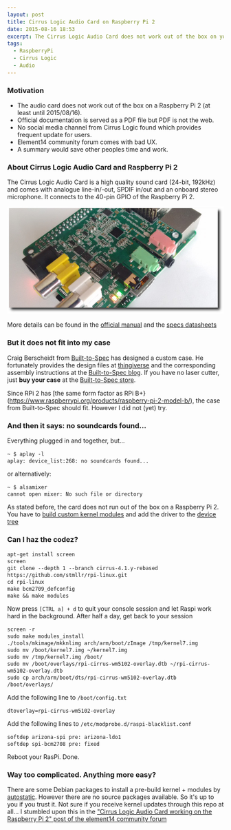 ```yaml
---
layout: post
title: Cirrus Logic Audio Card on Raspberry Pi 2
date: 2015-08-16 18:53
excerpt: The Cirrus Logic Audio Card does not work out of the box on your Raspberry Pi 2 and you are lost? Bt;dt.
tags:
  - RaspberryPi
  - Cirrus Logic
  - Audio
---
```


### Motivation

* The audio card does not work out of the box on a Raspberry Pi 2 (at least until 2015/08/16).
* Official documentation is served as a PDF file but PDF is not the web.
* No social media channel from Cirrus Logic found which provides frequent update for users.
* Element14 community forum comes with bad UX.
* A summary would save other peoples time and work.

### About Cirrus Logic Audio Card and Raspberry Pi 2

The Cirrus Logic Audio Card is a high quality sound card (24-bit, 192kHz) and comes with analogue line-in/-out,
SPDIF in/out and an onboard stereo microphone. It connects to the 40-pin GPIO of the Raspberry Pi 2.

![Cirrus Logic Audio Card on the Raspberry Pi 2](/files/images/rpi2-cirrus/rpi2-cirrus-logic-audio-card.jpg)

More details can be found in the [official manual](http://www.element14.com/community/docs/DOC-72078?ICID=CirrusLogicAudio-topMain-usermanual)
and the [specs datasheets](http://www.element14.com/community/docs/DOC-71261?ICID=CirrusLogicAudio-topMain-techspecs#downloads)

### But it does not fit into my case

Craig Berscheidt from [Built-to-Spec](http://www.built-to-spec.com/) has designed a custom case.
He fortunately provides the design files at [thingiverse](http://www.thingiverse.com/thing:785289)
and the corresponding assembly instructions at the [Built-to-Spec blog](http://www.built-to-spec.com/blog/raspberry-pi-b-cirrus-logic-audio-card-case/).
If you have no laser cutter, just **buy your case** at the [Built-to-Spec store](http://builttospecstore.storenvy.com/products/12911260-rpi-b-cirrus-logic-audio-card-case).

Since RPi 2 has [the same form factor as RPi B+}(https://www.raspberrypi.org/products/raspberry-pi-2-model-b/),
the case from Built-to-Spec should fit. However I did not (yet) try.

### And then it says: no soundcards found...

Everything plugged in and together, but...

    ~ $ aplay -l
    aplay: device_list:268: no soundcards found...

or alternatively:

    ~ $ alsamixer
    cannot open mixer: No such file or directory

As stated before, the card does not run out of the box on a Raspberry Pi 2.
You have to [build custom kernel modules](https://github.com/CirrusLogic/rpi-linux/wiki/Building-the-code)
and add the driver to the [device tree](https://www.raspberrypi.org/documentation/configuration/device-tree.md)

### Can I haz the codez?

    apt-get install screen
    screen
    git clone --depth 1 --branch cirrus-4.1.y-rebased https://github.com/stmllr/rpi-linux.git
    cd rpi-linux
    make bcm2709_defconfig
    make && make modules

Now press `[CTRL a] + d` to quit your console session and let Raspi work hard in the background.
After half a day, get back to your session

    screen -r
    sudo make modules_install
    ./tools/mkimage/mkknlimg arch/arm/boot/zImage /tmp/kernel7.img
    sudo mv /boot/kernel7.img ~/kernel7.img
    sudo mv /tmp/kernel7.img /boot/
    sudo mv /boot/overlays/rpi-cirrus-wm5102-overlay.dtb ~/rpi-cirrus-wm5102-overlay.dtb
    sudo cp arch/arm/boot/dts/rpi-cirrus-wm5102-overlay.dtb /boot/overlays/

Add the following line to `/boot/config.txt`

    dtoverlay=rpi-cirrus-wm5102-overlay

Add the following lines to `/etc/modprobe.d/raspi-blacklist.conf`

    softdep arizona-spi pre: arizona-ldo1
    softdep spi-bcm2708 pre: fixed

Reboot your RasPi. Done.

### Way too complicated. Anything more easy?

There are some Debian packages to install a pre-build kernel + modules by [autostatic](http://rpi.autostatic.com/).
However there are no source packages available. So it's up to you if you trust it.
Not sure if you receive kernel updates through this repo at all...
I stumbled upon this in the ["Cirrus Logic Audio Card working on the Raspberry Pi 2" post of the element14 community forum](http://www.element14.com/community/message/151698/l/re-cirrus-logic-audio-card-working-on-the-raspberry-pi-2#151698)

